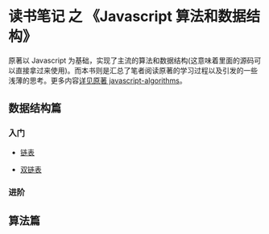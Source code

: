 # 读书笔记 之 《Javascript 算法和数据结构》

原著以 Javascript 为基础，实现了主流的算法和数据结构(这意味着里面的源码可以直接拿过来使用)。而本书则是汇总了笔者阅读原著的学习过程以及引发的一些浅薄的思考。更多内容[详见原著 javascript-algorithms](https://github.com/trekhleb/javascript-algorithms)。

## 数据结构篇
### 入门
- [链表](./data-structures/Linked-List.md)

- [双链表](./data-structures/Doubly-Linked-List.md)

### 进阶

## 算法篇